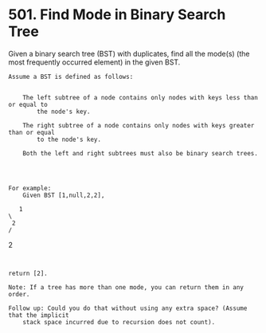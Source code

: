 # 501. Find Mode in Binary Search Tree

Given a binary search tree (BST) with duplicates, find all the mode(s) (the
        most frequently occurred element) in the given BST.

    Assume a BST is defined as follows:

    
        The left subtree of a node contains only nodes with keys less than or equal to
            the node's key.
        
        The right subtree of a node contains only nodes with keys greater than or equal
            to the node's key.
        
        Both the left and right subtrees must also be binary search trees.
    

     

    For example:
        Given BST [1,null,2,2],

       1
    \
     2
    /
   2

     

    return [2].

    Note: If a tree has more than one mode, you can return them in any order.

    Follow up: Could you do that without using any extra space? (Assume that the implicit
        stack space incurred due to recursion does not count).